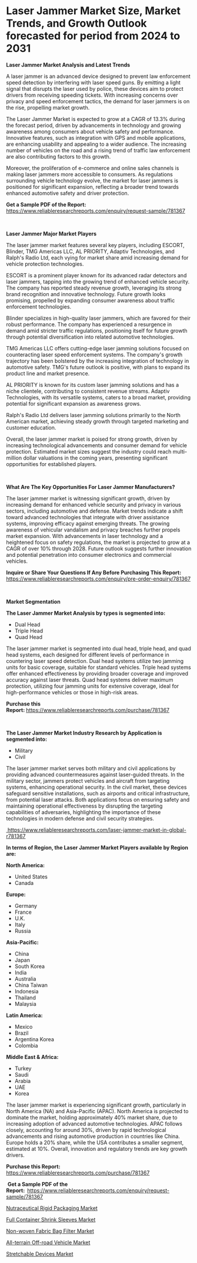 <p><h1>Laser Jammer Market Size, Market Trends, and Growth Outlook forecasted for period from 2024 to 2031</h1></p><p><strong>Laser Jammer Market Analysis and Latest Trends</strong></p>
<p><p>A laser jammer is an advanced device designed to prevent law enforcement speed detection by interfering with laser speed guns. By emitting a light signal that disrupts the laser used by police, these devices aim to protect drivers from receiving speeding tickets. With increasing concerns over privacy and speed enforcement tactics, the demand for laser jammers is on the rise, propelling market growth.</p><p>The Laser Jammer Market is expected to grow at a CAGR of 13.3% during the forecast period, driven by advancements in technology and growing awareness among consumers about vehicle safety and performance. Innovative features, such as integration with GPS and mobile applications, are enhancing usability and appealing to a wider audience. The increasing number of vehicles on the road and a rising trend of traffic law enforcement are also contributing factors to this growth.</p><p>Moreover, the proliferation of e-commerce and online sales channels is making laser jammers more accessible to consumers. As regulations surrounding vehicle technology evolve, the market for laser jammers is positioned for significant expansion, reflecting a broader trend towards enhanced automotive safety and driver protection.</p></p>
<p><strong>Get a Sample PDF of the Report:&nbsp;</strong> <a href="https://www.reliableresearchreports.com/enquiry/request-sample/781367?utm_campaign=33&utm_medium=2&utm_source=Github&utm_content=ia&utm_term=30122024&utm_id=laser-jammer">https://www.reliableresearchreports.com/enquiry/request-sample/781367</a></p>
<p>&nbsp;</p>
<p><strong>Laser Jammer Major Market Players</strong></p>
<p><p>The laser jammer market features several key players, including ESCORT, Blinder, TMG Americas LLC, AL PRIORITY, Adaptiv Technologies, and Ralph's Radio Ltd, each vying for market share amid increasing demand for vehicle protection technologies.</p><p>ESCORT is a prominent player known for its advanced radar detectors and laser jammers, tapping into the growing trend of enhanced vehicle security. The company has reported steady revenue growth, leveraging its strong brand recognition and innovative technology. Future growth looks promising, propelled by expanding consumer awareness about traffic enforcement technologies.</p><p>Blinder specializes in high-quality laser jammers, which are favored for their robust performance. The company has experienced a resurgence in demand amid stricter traffic regulations, positioning itself for future growth through potential diversification into related automotive technologies.</p><p>TMG Americas LLC offers cutting-edge laser jamming solutions focused on counteracting laser speed enforcement systems. The company's growth trajectory has been bolstered by the increasing integration of technology in automotive safety. TMG's future outlook is positive, with plans to expand its product line and market presence.</p><p>AL PRIORITY is known for its custom laser jamming solutions and has a niche clientele, contributing to consistent revenue streams. Adaptiv Technologies, with its versatile systems, caters to a broad market, providing potential for significant expansion as awareness grows.</p><p>Ralph's Radio Ltd delivers laser jamming solutions primarily to the North American market, achieving steady growth through targeted marketing and customer education.</p><p>Overall, the laser jammer market is poised for strong growth, driven by increasing technological advancements and consumer demand for vehicle protection. Estimated market sizes suggest the industry could reach multi-million dollar valuations in the coming years, presenting significant opportunities for established players.</p></p>
<p>&nbsp;</p>
<p><strong>What Are The Key Opportunities For Laser Jammer Manufacturers?</strong></p>
<p><p>The laser jammer market is witnessing significant growth, driven by increasing demand for enhanced vehicle security and privacy in various sectors, including automotive and defense. Market trends indicate a shift toward advanced technologies that integrate with driver assistance systems, improving efficacy against emerging threats. The growing awareness of vehicular vandalism and privacy breaches further propels market expansion. With advancements in laser technology and a heightened focus on safety regulations, the market is projected to grow at a CAGR of over 10% through 2028. Future outlook suggests further innovation and potential penetration into consumer electronics and commercial vehicles.</p></p>
<p><strong>Inquire or Share Your Questions If Any Before Purchasing This Report:</strong> <a href="https://www.reliableresearchreports.com/enquiry/pre-order-enquiry/781367?utm_campaign=33&utm_medium=2&utm_source=Github&utm_content=ia&utm_term=30122024&utm_id=laser-jammer">https://www.reliableresearchreports.com/enquiry/pre-order-enquiry/781367</a></p>
<p>&nbsp;</p>
<p><strong>Market Segmentation</strong></p>
<p><strong>The Laser Jammer Market Analysis by types is segmented into:</strong></p>
<p><ul><li>Dual Head</li><li>Triple Head</li><li>Quad Head</li></ul></p>
<p><p>The laser jammer market is segmented into dual head, triple head, and quad head systems, each designed for different levels of performance in countering laser speed detection. Dual head systems utilize two jamming units for basic coverage, suitable for standard vehicles. Triple head systems offer enhanced effectiveness by providing broader coverage and improved accuracy against laser threats. Quad head systems deliver maximum protection, utilizing four jamming units for extensive coverage, ideal for high-performance vehicles or those in high-risk areas.</p></p>
<p><strong>Purchase this Report:&nbsp;</strong><a href="https://www.reliableresearchreports.com/purchase/781367?utm_campaign=33&utm_medium=2&utm_source=Github&utm_content=ia&utm_term=30122024&utm_id=laser-jammer">https://www.reliableresearchreports.com/purchase/781367</a></p>
<p>&nbsp;</p>
<p><strong>The Laser Jammer Market Industry Research by Application is segmented into:</strong></p>
<p><ul><li>Military</li><li>Civil</li></ul></p>
<p><p>The laser jammer market serves both military and civil applications by providing advanced countermeasures against laser-guided threats. In the military sector, jammers protect vehicles and aircraft from targeting systems, enhancing operational security. In the civil market, these devices safeguard sensitive installations, such as airports and critical infrastructure, from potential laser attacks. Both applications focus on ensuring safety and maintaining operational effectiveness by disrupting the targeting capabilities of adversaries, highlighting the importance of these technologies in modern defense and civil security strategies.</p></p>
<p><a href="https://www.reliableresearchreports.com/laser-jammer-market-in-global-r781367?utm_campaign=33&utm_medium=2&utm_source=Github&utm_content=ia&utm_term=30122024&utm_id=laser-jammer">&nbsp;https://www.reliableresearchreports.com/laser-jammer-market-in-global-r781367</a></p>
<p><strong>In terms of Region, the Laser Jammer Market Players available by Region are:</strong></p>
<p>
    <p> <strong> North America: </strong>
        <ul>
            <li>United States</li>
            <li>Canada</li>
        </ul>
        </p> 
    <p> <strong> Europe: </strong>
        <ul>
            <li>Germany</li>
            <li>France</li>
            <li>U.K.</li>
            <li>Italy</li>
            <li>Russia</li>
        </ul>
        </p> 
    <p> <strong> Asia-Pacific: </strong>
        <ul>
            <li>China</li>
            <li>Japan</li>
            <li>South Korea</li>
            <li>India</li>
            <li>Australia</li>
            <li>China Taiwan</li>
            <li>Indonesia</li>
            <li>Thailand</li>
            <li>Malaysia</li>
        </ul>
        </p> 
    <p> <strong> Latin America: </strong>
        <ul>
            <li>Mexico</li>
            <li>Brazil</li>
            <li>Argentina Korea</li>
            <li>Colombia</li>
        </ul>
        </p> 
    <p> <strong> Middle East & Africa: </strong>
        <ul>
            <li>Turkey</li>
            <li>Saudi</li>
            <li>Arabia</li>
            <li>UAE</li>
            <li>Korea</li>
        </ul>
    </p>
    </p>
<p><p>The laser jammer market is experiencing significant growth, particularly in North America (NA) and Asia-Pacific (APAC). North America is projected to dominate the market, holding approximately 40% market share, due to increasing adoption of advanced automotive technologies. APAC follows closely, accounting for around 30%, driven by rapid technological advancements and rising automotive production in countries like China. Europe holds a 20% share, while the USA contributes a smaller segment, estimated at 10%. Overall, innovation and regulatory trends are key growth drivers.</p></p>
<p><strong>Purchase this Report: </strong><a href="https://www.reliableresearchreports.com/purchase/781367?utm_campaign=33&utm_medium=2&utm_source=Github&utm_content=ia&utm_term=30122024&utm_id=laser-jammer">https://www.reliableresearchreports.com/purchase/781367</a></p>
<p>&nbsp;<strong>Get a Sample PDF of the Report:&nbsp;&nbsp;</strong><a href="https://www.reliableresearchreports.com/enquiry/request-sample/781367?utm_campaign=33&utm_medium=2&utm_source=Github&utm_content=ia&utm_term=30122024&utm_id=laser-jammer">https://www.reliableresearchreports.com/enquiry/request-sample/781367</a></p>
<p><strong></strong></p>
<p><p><a href="https://github.com/OlenFleming68/Market-Research-Report-List-1/blob/main/nutraceutical-rigid-packaging-market.md?utm_campaign=33&utm_medium=2&utm_source=Github&utm_content=ia&utm_term=30122024&utm_id=laser-jammer">Nutraceutical Rigid Packaging Market</a></p><p><a href="https://github.com/lindaopodray/Market-Research-Report-List-1/blob/main/full-container-shrink-sleeves-market.md?utm_campaign=33&utm_medium=2&utm_source=Github&utm_content=ia&utm_term=30122024&utm_id=laser-jammer">Full Container Shrink Sleeves Market</a></p><p><a href="https://github.com/flnordan65e0/Market-Research-Report-List-1/blob/main/non-woven-fabric-bag-filter-market.md?utm_campaign=33&utm_medium=2&utm_source=Github&utm_content=ia&utm_term=30122024&utm_id=laser-jammer">Non-woven Fabric Bag Filter Market</a></p><p><a href="https://github.com/rodinayygacklezi/Market-Research-Report-List-1/blob/main/all-terrain-off-road-vehicle-market.md?utm_campaign=33&utm_medium=2&utm_source=Github&utm_content=ia&utm_term=30122024&utm_id=laser-jammer">All-terrain Off-road Vehicle Market</a></p><p><a href="https://github.com/hammelximalschid/Market-Research-Report-List-1/blob/main/stretchable-devices-market.md?utm_campaign=33&utm_medium=2&utm_source=Github&utm_content=ia&utm_term=30122024&utm_id=laser-jammer">Stretchable Devices Market</a></p></p>